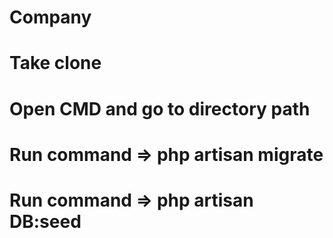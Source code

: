 # Company
# Take clone
# Open CMD and go to directory path
# Run command => php artisan migrate
# Run command => php artisan DB:seed


